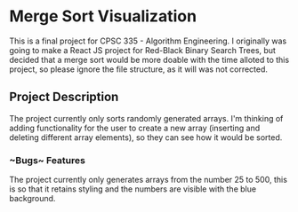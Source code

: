 # Merge Sort Visualization
This is a final project for CPSC 335 - Algorithm Engineering.  I originally was going to make a React JS project for Red-Black Binary Search Trees, but decided that a merge sort would be more doable with the time alloted to this project, so please ignore the file structure, as it will was not corrected.


## Project Description
The project currently only sorts randomly generated arrays.  I'm thinking of adding functionality for the user to create a new array (inserting and deleting different array elements), so they can see how it would be sorted.

### ~Bugs~  Features
The project currently only generates arrays from the number 25 to 500, this is so that it retains styling and the numbers are visible with the blue background.
